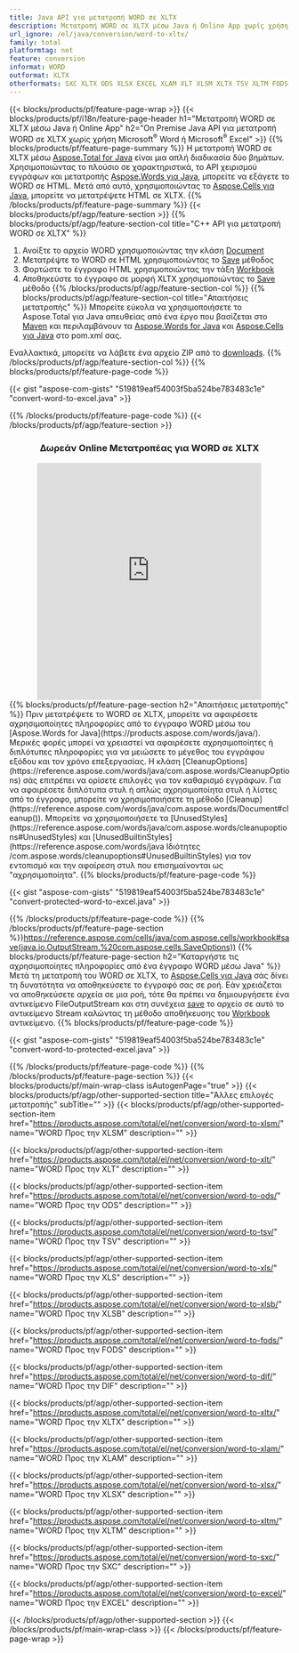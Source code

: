 ```yaml
---
title: Java API για μετατροπή WORD σε XLTX
description: Μετατροπή WORD σε XLTX μέσω Java ή Online App χωρίς χρήση του Microsoft Word ή του Microsoft Excel ή διαδικτυακά. Δοκιμάστε γρήγορα τον δωρεάν διαδικτυακό μετατροπέα POT σε CSV πριν ενσωματώσετε τον κώδικα. ή με δωρεάν Online Converter
url_ignore: /el/java/conversion/word-to-xltx/
family: total
platformtag: net
feature: conversion
informat: WORD
outformat: XLTX
otherformats: SXC XLTX ODS XLSX EXCEL XLAM XLT XLSM XLTX TSV XLTM FODS XLSB XLS
---
```

{{< blocks/products/pf/feature-page-wrap >}}
{{< blocks/products/pf/i18n/feature-page-header h1="Μετατροπή WORD σε XLTX μέσω Java ή Online App" h2="On Premise Java API για μετατροπή WORD σε XLTX χωρίς χρήση Microsoft<sup>&reg;</sup> Word ή Microsoft<sup>&reg;</sup> Excel" >}}
{{% blocks/products/pf/feature-page-summary %}}
Η μετατροπή WORD σε XLTX μέσω [Aspose.Total for Java](https://products.aspose.com/total/java/) είναι μια απλή διαδικασία δύο βημάτων. Χρησιμοποιώντας το πλούσιο σε χαρακτηριστικά, το API χειρισμού εγγράφων και μετατροπής [Aspose.Words για Java](https://products.aspose.com/words/java/), μπορείτε να εξάγετε το WORD σε HTML. Μετά από αυτό, χρησιμοποιώντας το [Aspose.Cells για Java](https://products.aspose.com/cells/java/), μπορείτε να μετατρέψετε HTML σε XLTX.
{{% /blocks/products/pf/feature-page-summary  %}}
{{< blocks/products/pf/agp/feature-section >}}
{{% blocks/products/pf/agp/feature-section-col title="C++ API για μετατροπή WORD σε XLTX" %}}
1. Ανοίξτε το αρχείο WORD χρησιμοποιώντας την κλάση [Document](https://reference.aspose.com/words/java/com.aspose.words/Document)
2. Μετατρέψτε το WORD σε HTML χρησιμοποιώντας το [Save](https://reference.aspose.com/words/java/com.aspose.words/Document#save(java.lang.String,com.aspose.words.SaveOptions) ) μέθοδος
3. Φορτώστε το έγγραφο HTML χρησιμοποιώντας την τάξη [Workbook](https://reference.aspose.com/cells/java/com.aspose.cells/Workbook)
4. Αποθηκεύστε το έγγραφο σε μορφή XLTX χρησιμοποιώντας το [Save](https://reference.aspose.com/cells/java/com.aspose.cells/workbook#save(java.lang.String,%20com.aspose.cells.SaveOptions)) μέθοδο
{{% /blocks/products/pf/agp/feature-section-col %}}
{{% blocks/products/pf/agp/feature-section-col title="Απαιτήσεις μετατροπής" %}}
Μπορείτε εύκολα να χρησιμοποιήσετε το Aspose.Total για Java απευθείας από ένα έργο που βασίζεται στο [Maven](https://releases.aspose.com/total/java/) και περιλαμβάνουν τα [Aspose.Words for Java](https://words.aspose.com/words/java/installation/) και [Aspose.Cells για Java](https://words.aspose.com/cells/java/installation/) στο pom.xml σας.

Εναλλακτικά, μπορείτε να λάβετε ένα αρχείο ZIP από το [downloads](https://releases.aspose.com/total/java).
{{% /blocks/products/pf/agp/feature-section-col %}}
{{% blocks/products/pf/feature-page-code %}}

{{< gist "aspose-com-gists" "519819eaf54003f5ba524be783483c1e" "convert-word-to-excel.java" >}}


{{% /blocks/products/pf/feature-page-code %}}
{{< /blocks/products/pf/agp/feature-section >}}
<div class="container-fluid agp-content bg-white aboutfile box-1 vh100 section nopbtm">
<div class=container>
<div class=row>
<div class="demobox tc col-md-12 padding-0" align="center">

<h3>Δωρεάν Online Μετατροπέας για WORD σε XLTX</h3>

<iframe style="border: none; height: 426px;" scrolling="no" src="https://total-conversion-app-65z5r2lp.qa.k8s.dynabic.com/?to=xltx&from=docx" id="child-iframe" width="80%"></iframe>

</div></div>
</div></div>
{{% blocks/products/pf/feature-page-section  h2="Απαιτήσεις μετατροπής" %}}
Πριν μετατρέψετε το WORD σε XLTX, μπορείτε να αφαιρέσετε αχρησιμοποίητες πληροφορίες από το έγγραφο WORD μέσω του [Aspose.Words for Java](https://products.aspose.com/words/java/). Μερικές φορές μπορεί να χρειαστεί να αφαιρέσετε αχρησιμοποίητες ή διπλότυπες πληροφορίες για να μειώσετε το μέγεθος του εγγράφου εξόδου και τον χρόνο επεξεργασίας. Η κλάση [CleanupOptions](https://reference.aspose.com/words/java/com.aspose.words/CleanupOptions) σάς επιτρέπει να ορίσετε επιλογές για τον καθαρισμό εγγράφων. Για να αφαιρέσετε διπλότυπα στυλ ή απλώς αχρησιμοποίητα στυλ ή λίστες από το έγγραφο, μπορείτε να χρησιμοποιήσετε τη μέθοδο [Cleanup](https://reference.aspose.com/words/java/com.aspose.words/Document#cleanup()). Μπορείτε να χρησιμοποιήσετε τα [UnusedStyles](https://reference.aspose.com/words/java/com.aspose.words/cleanupoptions#UnusedStyles) και [UnusedBuiltinStyles](https://reference.aspose.com/words/java Ιδιότητες /com.aspose.words/cleanupoptions#UnusedBuiltinStyles) για τον εντοπισμό και την αφαίρεση στυλ που επισημαίνονται ως "αχρησιμοποίητα".  
{{% blocks/products/pf/feature-page-code %}}

{{< gist "aspose-com-gists" "519819eaf54003f5ba524be783483c1e" "convert-protected-word-to-excel.java" >}}

{{% /blocks/products/pf/feature-page-code  %}}
{{% /blocks/products/pf/feature-page-section %}}https://reference.aspose.com/cells/java/com.aspose.cells/workbook#save(java.io.OutputStream.%20com.aspose.cells.SaveOptions))
{{% blocks/products/pf/feature-page-section  h2="Καταργήστε τις αχρησιμοποίητες πληροφορίες από ένα έγγραφο WORD μέσω Java" %}}
Μετά τη μετατροπή του WORD σε XLTX, το [Aspose.Cells για Java](https://products.aspose.com/cells/java/) σάς δίνει τη δυνατότητα να αποθηκεύσετε το έγγραφό σας σε ροή. Εάν χρειάζεται να αποθηκεύσετε αρχεία σε μια ροή, τότε θα πρέπει να δημιουργήσετε ένα αντικείμενο FileOutputStream και στη συνέχεια [save](https://reference.aspose.com/cells/java/com.aspose.cells/workbook#save(java.io.OutputStream.%20com.aspose.cells.SaveOptions)) το αρχείο σε αυτό το αντικείμενο Stream καλώντας τη μέθοδο αποθήκευσης του [Workbook](https://reference.aspose.com/cells/java/com.aspose.cells/Workbook) αντικείμενο. 
{{% blocks/products/pf/feature-page-code %}}

{{< gist "aspose-com-gists" "519819eaf54003f5ba524be783483c1e" "convert-word-to-protected-excel.java" >}}

{{% /blocks/products/pf/feature-page-code  %}}
{{% /blocks/products/pf/feature-page-section %}}
{{< blocks/products/pf/main-wrap-class isAutogenPage="true" >}}
{{< blocks/products/pf/agp/other-supported-section title="Άλλες επιλογές μετατροπής" subTitle="" >}}
{{< blocks/products/pf/agp/other-supported-section-item href="https://products.aspose.com/total/el/net/conversion/word-to-xlsm/" name="WORD Προς την XLSM" description="" >}}

{{< blocks/products/pf/agp/other-supported-section-item href="https://products.aspose.com/total/el/net/conversion/word-to-xlt/" name="WORD Προς την XLT" description="" >}}

{{< blocks/products/pf/agp/other-supported-section-item href="https://products.aspose.com/total/el/net/conversion/word-to-ods/" name="WORD Προς την ODS" description="" >}}

{{< blocks/products/pf/agp/other-supported-section-item href="https://products.aspose.com/total/el/net/conversion/word-to-tsv/" name="WORD Προς την TSV" description="" >}}

{{< blocks/products/pf/agp/other-supported-section-item href="https://products.aspose.com/total/el/net/conversion/word-to-xls/" name="WORD Προς την XLS" description="" >}}

{{< blocks/products/pf/agp/other-supported-section-item href="https://products.aspose.com/total/el/net/conversion/word-to-xlsb/" name="WORD Προς την XLSB" description="" >}}

{{< blocks/products/pf/agp/other-supported-section-item href="https://products.aspose.com/total/el/net/conversion/word-to-fods/" name="WORD Προς την FODS" description="" >}}

{{< blocks/products/pf/agp/other-supported-section-item href="https://products.aspose.com/total/el/net/conversion/word-to-dif/" name="WORD Προς την DIF" description="" >}}

{{< blocks/products/pf/agp/other-supported-section-item href="https://products.aspose.com/total/el/net/conversion/word-to-xltx/" name="WORD Προς την XLTX" description="" >}}

{{< blocks/products/pf/agp/other-supported-section-item href="https://products.aspose.com/total/el/net/conversion/word-to-xlam/" name="WORD Προς την XLAM" description="" >}}

{{< blocks/products/pf/agp/other-supported-section-item href="https://products.aspose.com/total/el/net/conversion/word-to-xlsx/" name="WORD Προς την XLSX" description="" >}}

{{< blocks/products/pf/agp/other-supported-section-item href="https://products.aspose.com/total/el/net/conversion/word-to-xltm/" name="WORD Προς την XLTM" description="" >}}

{{< blocks/products/pf/agp/other-supported-section-item href="https://products.aspose.com/total/el/net/conversion/word-to-sxc/" name="WORD Προς την SXC" description="" >}}

{{< blocks/products/pf/agp/other-supported-section-item href="https://products.aspose.com/total/el/net/conversion/word-to-excel/" name="WORD Προς την EXCEL" description="" >}}


{{< /blocks/products/pf/agp/other-supported-section >}}
{{< /blocks/products/pf/main-wrap-class >}}
{{< /blocks/products/pf/feature-page-wrap >}}